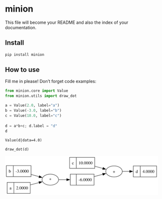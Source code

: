 # minion


<!-- WARNING: THIS FILE WAS AUTOGENERATED! DO NOT EDIT! -->

This file will become your README and also the index of your
documentation.

## Install

``` sh
pip install minion
```

## How to use

Fill me in please! Don’t forget code examples:

``` python
from minion.core import Value
from minion.utils import draw_dot
```

``` python
a = Value(2.0, label="a")
b = Value(-3.0, label="b")
c = Value(10.0, label="c")

d = a*b+c; d.label = "d"
d
```

    Value(d|data=4.0)

``` python
draw_dot(d)
```

![](index_files/figure-commonmark/cell-4-output-1.svg)
